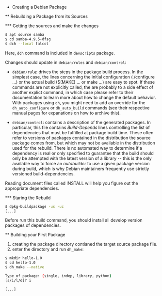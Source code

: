 * Creating a Debian Package

** Rebuilding a Package from its Sources

*** Getting the sources and make the changes

~~~sh
$ apt source samba
$ cd samba-4.9.5-dfsg
$ dch --local falcot
~~~

Here, `dch` command is included in `devscripts` package.

Changes should update in `debian/rules` and `debian/control`:

- `debian/rule`: drives the steps in the package build process. In the simplest
case, the lines concerning the initial configuration (./configure ...) or the
actual build ($(MAKE) ... or make ...) are easy to spot. If these commands are
not explicitly called, the are probably to a side effect of another explict
command, in which case please refer to their documentation to learn more about
how to change the default behavior. With packages using `dh`, you might need to
add an override for the `dh_auto_configure` or `dh_auto_build` commands (see
their respective manual pages for expanations on how to archive this).

- `debian/control`: contains a description of the generated packages. In
particular, this file contains *Build-Depends* lines controlling the list of
dependencies that must be fulfilled at package build time. These often refer
to versions of packages contained in the distribution the source package comes
from, but which may not be available in the distribution used for the rebuild.
There is no automated way to determine if a dependency is real or only specified
to guarantee that the build should only be attempted with the latest version of
a library -- this is the only available way to force an _autobuilder_ to use a
given package version during build, which is why Debian maintainers frequently
use strictly versioned build-dependencies.

Reading document files called INSTALL will help you figure out the appropriate
dependencies.

*** Staring the Rebuild

~~~sh
$ dpkg-buildpackage -us -uc
[...]
~~~

Before run this build command, you should install all develop version packages
of dependencies.


** Building your First Package

1. creating the package directory contianed the target source package file.
2. enter the directory and run `dh_make`:

~~~sh
$ mkdir hello-1.0
$ cd hello-1.0
$ dh_make --native

Type of package: (single, indep, library, python)
[s/i/l/d]? i

[...]
~~~
